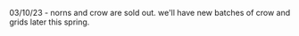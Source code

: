 03/10/23 - norns and crow are sold out. we'll have new batches of crow and grids later this spring.
